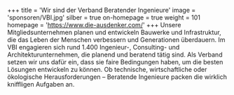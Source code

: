 +++
title = 'Wir sind der Verband Beratender Ingenieure'
image = 'sponsoren/VBI.jpg'
silber = true
on-homepage = true
weight = 101
homepage = 'https://www.die-ausdenker.com/'
+++
Unsere Mitgliedsunternehmen planen und entwickeln Bauwerke und Infrastruktur, die das Leben der Menschen verbessern und Generationen überdauern. Im VBI engagieren sich rund 1.400 Ingenieur-, Consulting- und Architekturunternehmen, die planend und beratend tätig sind. Als Verband setzen wir uns dafür ein, dass sie faire Bedingungen haben, um die besten Lösungen entwickeln zu können. Ob technische, wirtschaftliche oder ökologische Herausforderungen – Beratende Ingenieure packen die wirklich kniffligen Aufgaben an.
